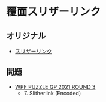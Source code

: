 # 覆面スリザーリンク

## オリジナル
- [スリザーリンク](slitherlink.md)

## 問題
- [WPF PUZZLE GP 2021 ROUND 3](../questions/wpfpgp2021_3.md)
	- 7\. Slitherlink (Encoded)
